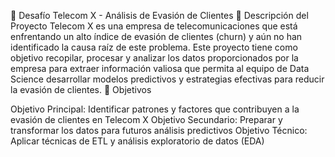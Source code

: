 📡 Desafío Telecom X - Análisis de Evasión de Clientes
🎯 Descripción del Proyecto
Telecom X es una empresa de telecomunicaciones que está enfrentando un alto índice de evasión de clientes (churn) y aún no han identificado la causa raíz de este problema. Este proyecto tiene como objetivo recopilar, procesar y analizar los datos proporcionados por la empresa para extraer información valiosa que permita al equipo de Data Science desarrollar modelos predictivos y estrategias efectivas para reducir la evasión de clientes.
🚀 Objetivos

Objetivo Principal: Identificar patrones y factores que contribuyen a la evasión de clientes en Telecom X
Objetivo Secundario: Preparar y transformar los datos para futuros análisis predictivos
Objetivo Técnico: Aplicar técnicas de ETL y análisis exploratorio de datos (EDA)
